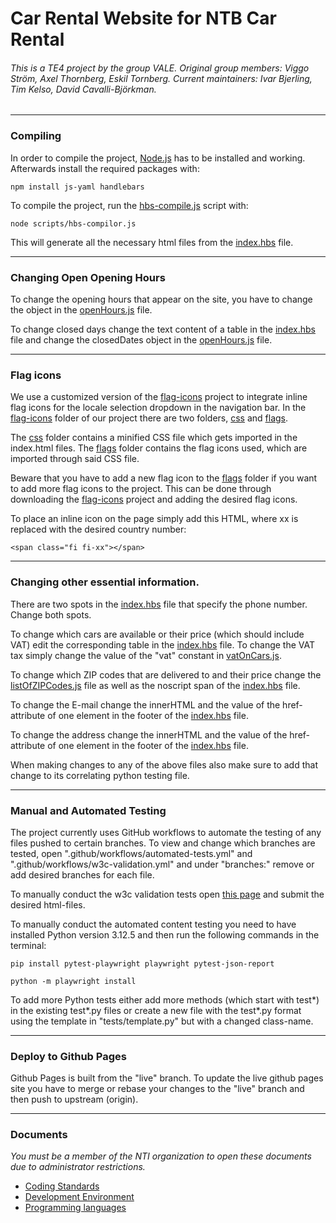 # Car Rental Website for NTB Car Rental

###### This is a TE4 project by the group VALE. Original group members: Viggo Ström, Axel Thornberg, Eskil Tornberg. Current maintainers: Ivar Bjerling, Tim Kelso, David Cavalli-Björkman.

---

### Compiling

In order to compile the project, [Node.js](https://nodejs.org/en) has to be installed and working.
Afterwards install the required packages with:

``npm install js-yaml handlebars``

To compile the project, run the [hbs-compile.js](https://github.com/NTIG-Uppsala/TE4-VALE-Biluthyrning/blob/main/scripts/hbs-compilor.js) script with:

``node scripts/hbs-compilor.js``

This will generate all the necessary html files from the [index.hbs](https://github.com/NTIG-Uppsala/TE4-VALE-Biluthyrning/blob/main/hbs/index.hbs) file.

---

### Changing Open Opening Hours

To change the opening hours that appear on the site, you have to change the object in the [openHours.js](https://github.com/NTIG-Uppsala/TE4-VALE-Biluthyrning/blob/main/public/js/openHours.js) file.

To change closed days change the text content of a table in the [index.hbs](https://github.com/NTIG-Uppsala/TE4-VALE-Biluthyrning/blob/main/hbs/index.hbs) file and change the closedDates object in the [openHours.js](https://github.com/NTIG-Uppsala/TE4-VALE-Biluthyrning/blob/main/public/js/openHours.js) file.

---

### Flag icons
We use a customized version of the [flag-icons](https://github.com/lipis/flag-icons) project to integrate inline flag icons for the locale selection dropdown in the navigation bar. 
In the [flag-icons](https://github.com/NTIG-Uppsala/TE4-VALE-Biluthyrning/blob/main/public/style/flag-icons/) folder of our project there are two folders, 
[css](https://github.com/NTIG-Uppsala/TE4-VALE-Biluthyrning/blob/main/public/style/flag-icons/css) and
[flags](https://github.com/NTIG-Uppsala/TE4-VALE-Biluthyrning/blob/main/public/style/flag-icons/flags).

The [css](https://github.com/NTIG-Uppsala/TE4-VALE-Biluthyrning/blob/main/public/style/flag-icons/css) folder contains a minified CSS file which gets imported in the index.html files.
The [flags](https://github.com/NTIG-Uppsala/TE4-VALE-Biluthyrning/blob/main/public/style/flag-icons/flags) folder contains the flag icons used, which are imported through said CSS file.

Beware that you have to add a new flag icon to the [flags](https://github.com/NTIG-Uppsala/TE4-VALE-Biluthyrning/blob/main/public/style/flag-icons/flags) folder if you want to add more flag icons to the project.
This can be done through downloading the [flag-icons](https://github.com/lipis/flag-icons) project and adding the desired flag icons.

To place an inline icon on the page simply add this HTML, where xx is replaced with the desired country number:

    <span class="fi fi-xx"></span>

---

### Changing other essential information.

There are two spots in the [index.hbs](https://github.com/NTIG-Uppsala/TE4-VALE-Biluthyrning/blob/main/hbs/index.hbs) file that specify the phone number. Change both spots.

To change which cars are available or their price (which should include VAT) edit the corresponding table in the [index.hbs](https://github.com/NTIG-Uppsala/TE4-VALE-Biluthyrning/blob/main/hbs/index.hbs) file. To change the VAT tax simply change the value of the "vat" constant in [vatOnCars.js](https://github.com/NTIG-Uppsala/TE4-VALE-Biluthyrning/blob/main/public/js/vatOnCars.js).

To change which ZIP codes that are delivered to and their price change the [listOfZIPCodes.js](https://github.com/NTIG-Uppsala/TE4-VALE-Biluthyrning/blob/main/public/js/listOfZIPCodes.js) file as well as the noscript span of the [index.hbs](https://github.com/NTIG-Uppsala/TE4-VALE-Biluthyrning/blob/main/hbs/index.hbs) file.

To change the E-mail change the innerHTML and the value of the href-attribute of one element in the footer of the [index.hbs](https://github.com/NTIG-Uppsala/TE4-VALE-Biluthyrning/blob/main/hbs/index.hbs) file.

To change the address change the innerHTML and the value of the href-attribute of one element in the footer of the [index.hbs](https://github.com/NTIG-Uppsala/TE4-VALE-Biluthyrning/blob/main/hbs/index.hbs) file.

When making changes to any of the above files also make sure to add that change to its correlating python testing file.

---

### Manual and Automated Testing

The project currently uses GitHub workflows to automate the testing of any files pushed to certain branches. To view and change which branches are tested, open ".github/workflows/automated-tests.yml" and ".github/workflows/w3c-validation.yml" and under "branches:" remove or add desired branches for each file.

To manually conduct the w3c validation tests open [this page](https://validator.w3.org/#validate_by_upload) and submit the desired html-files.

To manually conduct the automated content testing you need to have installed Python version 3.12.5 and then run the following commands in the terminal: 

``pip install pytest-playwright playwright pytest-json-report``

``python -m playwright install``

To add more Python tests either add more methods (which start with test*) in the existing test*.py files or create a new file with the test*.py format using the template in "tests/template.py" but with a changed class-name.

---

### Deploy to Github Pages

Github Pages is built from the "live" branch.
To update the live github pages site you have to merge or rebase your changes to the "live" branch and then push to upstream (origin).

---

### Documents

_You must be a member of the NTI organization to open these documents due to administrator restrictions._

-   [Coding Standards](https://docs.google.com/document/d/1dJfQdgAl6E9tcHBeBnb0e2uB0bi2bdLuae2takOrGkk)
-   [Development Environment](https://docs.google.com/document/d/1Ssf3YnYcBpyaFDB6_u13xwsDctFAzLoYFpRsogTgHsQ)
-   [Programming languages](https://docs.google.com/document/d/1SSwpfVekfKO-xPAD7ia-tl_2XUqu4rodW4a1T_FcxaQ)